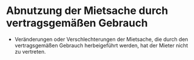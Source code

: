# Abnutzung der Mietsache durch vertragsgemäßen Gebrauch

- Veränderungen oder Verschlechterungen der Mietsache, die durch den vertragsgemäßen Gebrauch herbeigeführt werden, hat der Mieter nicht zu vertreten.

